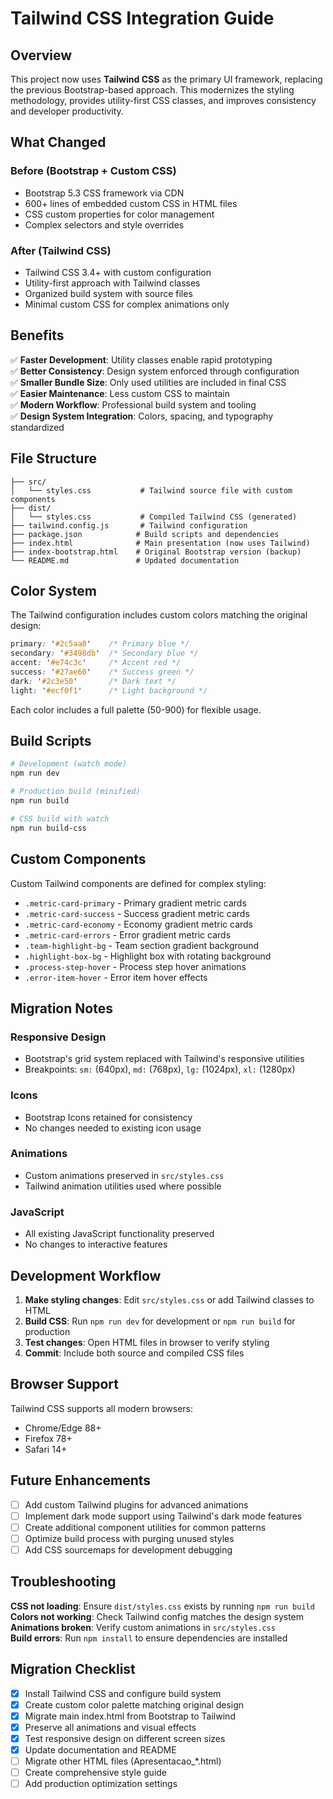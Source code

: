 # Tailwind CSS Integration Guide

## Overview

This project now uses **Tailwind CSS** as the primary UI framework, replacing the previous Bootstrap-based approach. This modernizes the styling methodology, provides utility-first CSS classes, and improves consistency and developer productivity.

## What Changed

### Before (Bootstrap + Custom CSS)
- Bootstrap 5.3 CSS framework via CDN
- 600+ lines of embedded custom CSS in HTML files
- CSS custom properties for color management
- Complex selectors and style overrides

### After (Tailwind CSS)
- Tailwind CSS 3.4+ with custom configuration
- Utility-first approach with Tailwind classes
- Organized build system with source files
- Minimal custom CSS for complex animations only

## Benefits

✅ **Faster Development**: Utility classes enable rapid prototyping  
✅ **Better Consistency**: Design system enforced through configuration  
✅ **Smaller Bundle Size**: Only used utilities are included in final CSS  
✅ **Easier Maintenance**: Less custom CSS to maintain  
✅ **Modern Workflow**: Professional build system and tooling  
✅ **Design System Integration**: Colors, spacing, and typography standardized  

## File Structure

```
├── src/
│   └── styles.css           # Tailwind source file with custom components
├── dist/
│   └── styles.css           # Compiled Tailwind CSS (generated)
├── tailwind.config.js       # Tailwind configuration
├── package.json            # Build scripts and dependencies
├── index.html              # Main presentation (now uses Tailwind)
├── index-bootstrap.html    # Original Bootstrap version (backup)
└── README.md               # Updated documentation
```

## Color System

The Tailwind configuration includes custom colors matching the original design:

```css
primary: '#2c5aa0'    /* Primary blue */
secondary: '#3498db'  /* Secondary blue */
accent: '#e74c3c'     /* Accent red */
success: '#27ae60'    /* Success green */
dark: '#2c3e50'       /* Dark text */
light: '#ecf0f1'      /* Light background */
```

Each color includes a full palette (50-900) for flexible usage.

## Build Scripts

```bash
# Development (watch mode)
npm run dev

# Production build (minified)
npm run build

# CSS build with watch
npm run build-css
```

## Custom Components

Custom Tailwind components are defined for complex styling:

- `.metric-card-primary` - Primary gradient metric cards
- `.metric-card-success` - Success gradient metric cards  
- `.metric-card-economy` - Economy gradient metric cards
- `.metric-card-errors` - Error gradient metric cards
- `.team-highlight-bg` - Team section gradient background
- `.highlight-box-bg` - Highlight box with rotating background
- `.process-step-hover` - Process step hover animations
- `.error-item-hover` - Error item hover effects

## Migration Notes

### Responsive Design
- Bootstrap's grid system replaced with Tailwind's responsive utilities
- Breakpoints: `sm:` (640px), `md:` (768px), `lg:` (1024px), `xl:` (1280px)

### Icons
- Bootstrap Icons retained for consistency
- No changes needed to existing icon usage

### Animations
- Custom animations preserved in `src/styles.css`
- Tailwind animation utilities used where possible

### JavaScript
- All existing JavaScript functionality preserved
- No changes to interactive features

## Development Workflow

1. **Make styling changes**: Edit `src/styles.css` or add Tailwind classes to HTML
2. **Build CSS**: Run `npm run dev` for development or `npm run build` for production  
3. **Test changes**: Open HTML files in browser to verify styling
4. **Commit**: Include both source and compiled CSS files

## Browser Support

Tailwind CSS supports all modern browsers:
- Chrome/Edge 88+
- Firefox 78+
- Safari 14+

## Future Enhancements

- [ ] Add custom Tailwind plugins for advanced animations
- [ ] Implement dark mode support using Tailwind's dark mode features
- [ ] Create additional component utilities for common patterns
- [ ] Optimize build process with purging unused styles
- [ ] Add CSS sourcemaps for development debugging

## Troubleshooting

**CSS not loading**: Ensure `dist/styles.css` exists by running `npm run build`  
**Colors not working**: Check Tailwind config matches the design system  
**Animations broken**: Verify custom animations in `src/styles.css`  
**Build errors**: Run `npm install` to ensure dependencies are installed  

## Migration Checklist

- [x] Install Tailwind CSS and configure build system
- [x] Create custom color palette matching original design
- [x] Migrate main index.html from Bootstrap to Tailwind
- [x] Preserve all animations and visual effects
- [x] Test responsive design on different screen sizes
- [x] Update documentation and README
- [ ] Migrate other HTML files (Apresentacao_*.html)
- [ ] Create comprehensive style guide
- [ ] Add production optimization settings
